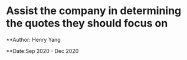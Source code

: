# Assist the company in determining the quotes they should focus on

**Author: Henry Yang

**Date:Sep 2020 - Dec 2020

